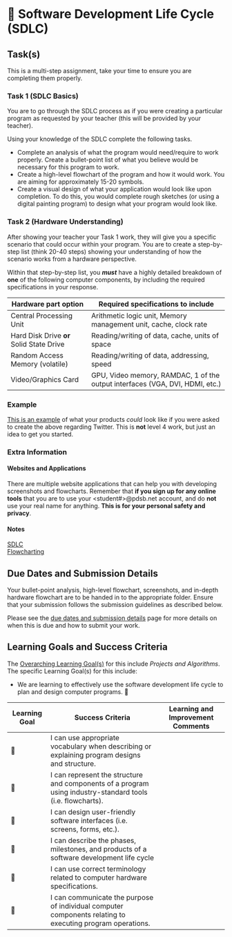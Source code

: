 # &#x1F4D9; Software Development Life Cycle (SDLC)

## Task(s)

This is a multi-step assignment, take your time to ensure you are completing them properly.

### Task 1 (SDLC Basics)
You are to go through the SDLC process as if you were creating a particular program as requested by your teacher (this will be provided by your teacher).

Using your knowledge of the SDLC complete the following tasks.
* Complete an analysis of what the program would need/require to work properly.  Create a bullet-point list of what you believe would be necessary for this program to work.
* Create a high-level flowchart of the program and how it would work.  You are aiming for approximately 15-20 symbols.
* Create a visual design of what your application would look like upon completion.  To do this, you would complete rough sketches (or using a digital painting program) to design what your program would look like.

### Task 2 (Hardware Understanding)
After showing your teacher your Task 1 work, they will give you a specific scenario that could occur within your program.  You are to create a step-by-step list (think 20-40 steps) showing your understanding of how the scenario works from a hardware perspective.

Within that step-by-step list, you **_must_** have a highly detailed breakdown of **one** of the following computer components, by including the required specifications in your response.

| Hardware part option    | Required specifications to include |
| ----------------------- | ---------------------------------- |
| Central Processing Unit | Arithmetic logic unit, Memory management unit, cache, clock rate        |
| Hard Disk Drive **or** <br/> Solid State Drive  |  Reading/writing of data, cache, units of space |
| Random Access Memory (volatile)    | Reading/writing of data, addressing, speed  |
| Video/Graphics Card     | GPU, Video memory, RAMDAC, 1 of the output interfaces (VGA, DVI, HDMI, etc.) | 


### Example
[This is an example](http://mrseidel.com/exemplars/SDLC-example-2020.pdf) of what your products _could_ look like if you were asked to create the above regarding Twitter.  This is **not** level 4 work, but just an idea to get you started.

### Extra Information
#### Websites and Applications
There are multiple website applications that can help you with developing screenshots and flowcharts.  Remember that **if you sign up for any online tools** that you are to use your <student#>@pdsb.net account, and do **not** use your real name for anything.  **This is for your personal safety and privacy**.

#### Notes
[SDLC](./Software-Development-Life-Cycle-Notes)  
[Flowcharting](./Flowcharting-Notes)

## Due Dates and Submission Details

Your bullet-point analysis, high-level flowchart, screenshots, and in-depth hardware flowchart are to be handed in to the appropriate folder.  Ensure that your submission follows the submission guidelines as described below.

Please see the [due dates and submission details](./Due-Dates-and-Submission-Details) page for more details on when this is due and how to submit your work.

## Learning Goals and Success Criteria

The [Overarching Learning Goal(s)](./images/ICS3U.jpg) for this include _Projects and Algorithms_.
The specific Learning Goal(s) for this include:
  * We are learning to effectively use the software development life cycle to plan and design computer programs. &#x1F4D9;

| Learning Goal | Success Criteria  | Learning and Improvement Comments |
| ------------- | ----------------- | --------------------------------- |
| &#x1F4D9; | I can use appropriate vocabulary when describing or explaining program designs and structure. | |
| &#x1F4D9; | I can represent the structure and components of a program using industry-standard tools (i.e. flowcharts). | |
| &#x1F4D9; | I can design user-friendly software interfaces (i.e. screens, forms, etc.). | |
| &#x1F4D9; | I can describe the phases, milestones, and products of a software development life cycle | |
| &#x1F4D9; | I can use correct terminology related to computer hardware specifications. | |
| &#x1F4D9; | I can communicate the purpose of individual computer components relating to executing program operations. | |